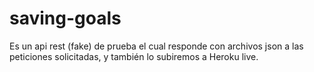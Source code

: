 # saving-goals
Es un api rest (fake) de prueba el cual responde con archivos json a las peticiones solicitadas, y también lo subiremos a Heroku live.
